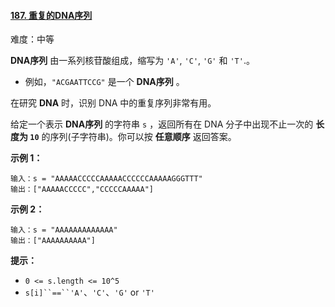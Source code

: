 ﻿#### [187\. 重复的DNA序列](https://leetcode.cn/problems/repeated-dna-sequences/)

难度：中等

**DNA序列** 由一系列核苷酸组成，缩写为 `'A'`, `'C'`, `'G'` 和 `'T'`.。

-   例如，`"ACGAATTCCG"` 是一个 **DNA序列** 。

在研究 **DNA** 时，识别 DNA 中的重复序列非常有用。

给定一个表示 **DNA序列** 的字符串 `s` ，返回所有在 DNA 分子中出现不止一次的 **长度为 `10`** 的序列(子字符串)。你可以按 **任意顺序** 返回答案。

**示例 1：**

```
输入：s = "AAAAACCCCCAAAAACCCCCCAAAAAGGGTTT"
输出：["AAAAACCCCC","CCCCCAAAAA"]

```

**示例 2：**

```
输入：s = "AAAAAAAAAAAAA"
输出：["AAAAAAAAAA"]

```

**提示：**

-   `0 <= s.length <= 10^5`
-   `s[i]``==``'A'`、`'C'`、`'G'` or `'T'`
